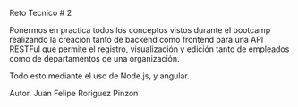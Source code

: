 Reto Tecnico # 2

Ponermos en practica todos los conceptos vistos durante el bootcamp realizando la creación tanto de backend como frontend para una API RESTFul que permite el registro, visualización y edición tanto de empleados como de departamentos de una organización.

Todo esto mediante el uso de Node.js, y angular.

Autor. Juan Felipe Roriguez Pinzon
